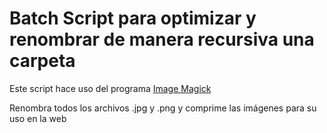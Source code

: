 # Batch Script para optimizar y renombrar de manera recursiva una carpeta

Este script hace uso del programa [Image Magick](https://imagemagick.org/index.php)

Renombra todos los archivos .jpg y .png y comprime las imágenes para su uso en la web